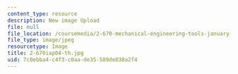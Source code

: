 ```yaml
---
content_type: resource
description: New image Upload
file: null
file_location: /coursemedia/2-670-mechanical-engineering-tools-january-iap-2004/7c0ebba4c4f3c0aade35589de838a2f4_2-670iap04-th.jpg
file_type: image/jpeg
resourcetype: Image
title: 2-670iap04-th.jpg
uid: 7c0ebba4-c4f3-c0aa-de35-589de838a2f4
---
```

